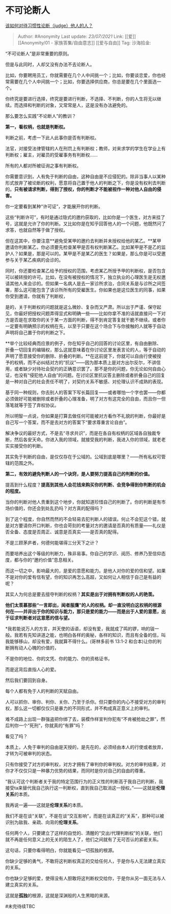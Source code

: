 # 不可论断人
[该如何对待习惯性论断（judge）他人的人？](https://www.zhihu.com/question/35551796/answer/710298376)

> Author: #Anonymity
> Last update: *23/07/2021*
> Link: [[爱]] [[Anonymity/01 - 家族答集/自由意志]] [[爱与自由]]
> Tag:
> 沙海拾金:

“不可论断人”是非常重要的原则。

但是与此同时，人却又没有办法不去论断人。

比如，你要聘用员工，你就需要在几个人中间挑一个；比如，你要谈恋爱，你也经常需要在几个人中间挑一个；比如，你要选择供应商，你总是要在几个里面选一个。

你终究是要进行选择，终究是要进行判断，不选择、不判断，你的人生将无以继续。而选择和判断的对象，又常常是人，这是没有办法避免的。

那么要怎么实践“不论断人”的教训？

**第一，看权柄，也就是判断权。**

判断之前，考虑一下此人此事你是否有判断权。

法官，对接受法律管辖的人在刑罚上有判断权；教师，对来求学的学生在学业上有判断权；雇主，对雇员的受雇事务有判断权……

所有的人都对所被征询之事有判断权。

你需要意识到，人有免于判断的自由，这种自由是不应侵犯的。除非当事人以某种形式放弃了被论断的权利，愿意将自己置于他人的判断之下，你是没有权利去判断的。**只有被请求判断，得到了授权，你的判断才不能被视作一种对他人自由的侵害。**

你一定要看到某种“许可证”，才能展开你的判断。

这些“判断许可”，有时是通过隐式的邀约获取的，比如你是一个医生，对方来挂了号，这就是允许了你的判断。又比如你是在知乎回答他人的一个问题，他既然问了求答，也就自然等于做了授权。

但在这其中，你要注意**避免受某甲的邀约去判断并未授权给他的某乙。**某甲邀请你判断某乙，你必须要先检查某甲是否有权判断某乙。比如某甲是不是乙的监护人？如果是，那是可以的。某甲是不是某乙的医生？如果是，那么你是可以受邀参与关于某乙疾病的会诊的。

同时，你还要检查某乙给予的授权的范围，考虑某乙所授予甲的判断权，是否包含可以被转授的许可。比如，在没有被授权的情况下，独立执业的心理医生是无权邀请其他人来会诊的。但如果一名病人是去一家诊所求治，合同关系是与诊所之间签署，那么这可能包含了该诊所所有的受雇医生。你如果也是这位医生的同事，如果你受到邀请，你就有了判断权，

是的，关于判断权的问题就是这么微妙、复杂而又严肃。所以出于严谨、保守起见，你最好把授权问题弄得显式和明确一些——比如你拿不准的话就直接问一下对方是否是在求取你的关于某一方面的判断，得不到肯定答复就干脆不继续。或者你一定要有明确预示的权柄在先，以至于只要在这个场合下与你接触的人就等于自动声明将自己置于你的判断之下。

**举个比较经典而应景的例子，你在知乎自己的回答的讨论区里，有自由删除、折叠一切回复的编辑权，那么这就意味着在你讨论区里发表言论的人，等于自动的声明了愿意接受你的删除、折叠的判断。**在这前提下，你就可以自由行使被授予的权柄，而不必纠结对方的“抗议”——因为那本质上是对方出尔反尔，不讲信用，或者缺少对待社会契约的正确意识罢了。那不是你的问题，你无论如何自由心证，也没有“侵犯他人自由”的问题。在讨论区里抗议答主删除或者折叠自己的回复是一种对自己的社会责任不明了，对契约关系不敏感、对伦理认识不成熟的表现。

基于同一种规则，你去别人的答案下写长篇回复——或者哪怕一个字也罢——你都必须做好可能被删除或者折叠的心理准备，明了对方有这完全的自由，而且你一但落笔就等于签了弃权协议。

所以明智一点说，你如果是打算去做任何可能被对方看作不礼貌的判断，你最好是自己写一个答案，而不是去对方的答案下“要求尊重言论自由”。

解决争议的最好方式，不是去“寻求共识”，而是在各自有权柄的区域各自独裁专断，然后各安天命。你进入我的领域，就接受我的判断，我进入你的领域，就老老实实接受你的判断。

其实免于判断的自由，是仅仅存在于公域的。公域到底是哪里？——所有私权可管辖的范围之外。

**第二，有效的避免判断人的一个诀窍，是人要努力提高自己的判断的价值。**

提高到什么程度？**提高到其他人会花钱来购买你的判断、会竞争得到你判断的机会的程度。**

当你的判断对他人贵重到这个地步，你就知道珍惜自己的判断了。你的判断是有市场价值的，你还会到处乱扔吗？对方真的配得吗？

到了这个程度，你自然而然的不会轻易去犯判断人的错误。何止不会犯这个错，就是对方要请你开口判断，你也会苛刻的考量对方的邀请是否真的有质量——礼仪是否全备、态度是否周正、诚意是否真实——是否真的配得。

不是三顾茅庐者，何德何能堪得三分天下之计？

而要培养出这个等级的判断力，殊非易事。你自己的学识、阅历、修养乃至信仰态度，都与你的“邀约价值”息息相关。

而这一切之中，影响最大的，是爱的意愿和能力。是他人对你的爱的信和望。如果不是对你的爱有信有望，你的知识再怎么高超，又如何让人相信于自己是有益的呢？

其实人为何总是要去擅夺判断的权柄？**其实是出于对拥有判断权的人的艳羡。**

**他们太羡慕那些“一言即出，闻者服膺”的人的权柄。却一直没明白这权柄的根源何在——并非出于你的知识与能力，那只是爱的能力——而是出于人爱的意愿，出于征求判断者对这意愿的信与望。**

*我若能说万人的方言，并天使的话语，却没有爱，我就成了鸣的锣，响的钹一般。我若有先知讲道之能，也明白各样的奥秘，各样的知识，而且有全备的信，叫我能够移山，却没有爱，我就算不得什么。(哥林多前书 13:1-2 和合本)让你的判断拥有动人心魄的价值的，

不是你的地位、你的文凭、你的能力、你的资格证书，

而是这背后直指人心的爱。

然后我们要回到自身。

每个人都有免于人的判断的天赋自由。

人可以抓你、审你、判你、关你、乃至于杀你。但只要你的内心不接受对方的审判权，那么这一切都仅仅只是暴力的不同形式，并不构成真正意义上的审判。

难不成路上出现一群强盗把你绑了去，装模作样宣判你犯有“不肯被抢劫之罪”，然后判你一个“死刑”，你就真的“有罪”吗？

看见了吗？

本质上，人免于审判的自由是天授的，是先在的，必须经由本人的行使或者放弃，才转为可被审判的状态。

只有你接受了对方的审判权，对方才拥有了审判你的审判权。对方的审判结果，对你才不仅仅只是一种暴力优势的结果，而同时是你对自己的自由的尊重。

“我认可这个判断者关于我的特定范围行为的正义性的判断高于我自己的判断，我接受ta来替代我自己执行这一判断权，直到我自己取消这一授权。”——这就是**伦理关系**的本质。

我再说一遍——这就是**伦理关系**的本质。

我们不是在谈“关联”，不是在谈“交互影响”，而是在谈真正的“关系”，那种可以被识别为敌我、亲疏、向背的**伦理关系**。

任何两个人，只要建立了这样的自觉的、清醒的“交出/代理判断权”的关联，他们就不再是任何意义上的无关的陌生人了，他们之间就有了无可否认的紧密关系。

这句话，只要你看得明白，你就能看见一切孤独的根源。

你缺少足够的勇气，不敢将这判断权真正的交给任何人，于是你与人无法建立真实的关系。

你也缺少足够的爱，使得没有人胆敢将这判断权交给你，于是你从另一面无法与人建立真实的关系。

这就是**孤独**的根源，这就是深渊般的人生黑暗的来源。

#未完待续TBC
